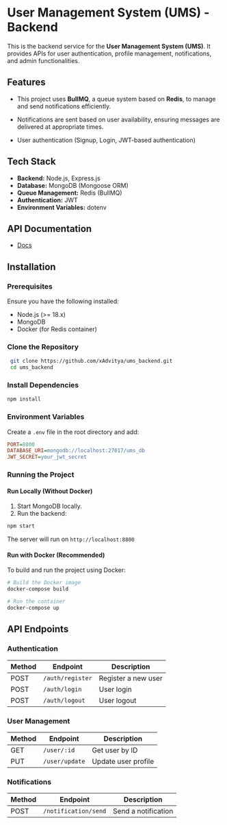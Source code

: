 # User Management System (UMS) - Backend

This is the backend service for the **User Management System (UMS)**. It provides APIs for user authentication, profile management, notifications, and admin functionalities.

## Features

- This project uses **BullMQ**, a queue system based on **Redis**, to manage and send notifications efficiently.

- Notifications are sent based on user availability, ensuring messages are delivered at appropriate times.

- User authentication (Signup, Login, JWT-based authentication)

## Tech Stack

- **Backend:** Node.js, Express.js
- **Database:** MongoDB (Mongoose ORM)
- **Queue Management:** Redis (BullMQ)
- **Authentication:** JWT
- **Environment Variables:** dotenv

## API Documentation
- <a href="https://documenter.getpostman.com/view/14426150/2sAYX2N4R6" target="_blank">Docs</a>
## Installation

### Prerequisites

Ensure you have the following installed:

- Node.js (>= 18.x)
- MongoDB
- Docker (for Redis container)

### Clone the Repository

```bash
 git clone https://github.com/xAdvitya/ums_backend.git
 cd ums_backend
```

### Install Dependencies

```bash
npm install
```

### Environment Variables

Create a `.env` file in the root directory and add:

```ini
PORT=8800
DATABASE_URI=mongodb://localhost:27017/ums_db
JWT_SECRET=your_jwt_secret
```

### Running the Project

#### Run Locally (Without Docker)

1. Start MongoDB locally.
2. Run the backend:

```bash
npm start
```

The server will run on `http://localhost:8800`

#### Run with Docker (Recommended)

To build and run the project using Docker:

```bash
# Build the Docker image
docker-compose build

# Run the container
docker-compose up
```

## API Endpoints

### **Authentication**

| Method | Endpoint         | Description         |
| ------ | ---------------- | ------------------- |
| POST   | `/auth/register` | Register a new user |
| POST   | `/auth/login`    | User login          |
| POST   | `/auth/logout`   | User logout         |

### **User Management**

| Method | Endpoint       | Description         |
| ------ | -------------- | ------------------- |
| GET    | `/user/:id`    | Get user by ID      |
| PUT    | `/user/update` | Update user profile |

### **Notifications**

| Method | Endpoint             | Description         |
| ------ | -------------------- | ------------------- |
| POST   | `/notification/send` | Send a notification |

